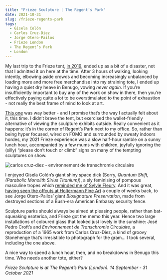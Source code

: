```yaml
---
title: "Frieze Sculpture | The Regent’s Park"
date: 2021-10-31
slug: /frieze-regents-park
tags:
  - Gisela Colón
  - Carlos Cruz-Diez
  - Jorge Otero-Pailos
  - Frieze London
  - The Regent’s Park
  - London
---
```


My last trip to the Frieze tent, [in 2019](/tejada-frieze), ended up as a bit of a disaster, not that I admitted it on here at the time. After 3 hours of walking, looking intently, elbowing aside crowds and becoming increasingly unbalanced by loading more and more free merchandise into my straining tote, I ended up having a quiet dry heave in Benugo, vowing *never again*. If you’re insufficiently important to buy any of the work on show in there, then you’re effectively paying quite a lot to be overstimulated to the point of exhaustion - not really the best frame of mind to look at art.

[This one](https://www.frieze.com/article/frieze-sculpture-returns-regents-park-2021) was way better - and I promise that’s the way I actually felt about it, this time. I didn’t brave the tent, but exercised the wallet-friendly alternative of viewing the sculpture exhibits outside. Really convenient as it happens: it’s in the corner of Regent’s Park next to my office. So, rather than being hyper focused, wired on FOMO and surrounded by sweaty indoors hordes, my 2021 Frieze experience was a slow half-hour ramble on a sunny lunch hour, accompanied by a few mums with children, joyfully ignoring the (silly) “please don’t touch or climb” signs on many of the tempting sculptures on show.

![carlos cruz-diez - environnement de transchromie circulaire](/frieze-regents-park-1.jpeg)

I enjoyed Gisela Colón’s giant shiny space dick (Sorry, *Quantum Shift, (Parabolic Monolith Sirius Titanium)*), a sly feminising of pompous masculine tropes which [reminded me of Sylvie Fleury](/oehlen-hetzler). And it was great, [having seen the offcuts at Holtermann Fine Art](/otero-pailos-holtermann) a couple of weeks back, to see Jorge Otero-Pailos’ giant *Biosignature Preservation*, made from destroyed sections of a Bush-era American Embassy security fence.

Sculpture parks should always be aimed at pleasing people, rather than bat-squeaking esoterica, and Frieze got the memo this year. Hence two large installations of coloured glass that looked just lovely in the sunshine:  José Pedro Croft’s and *Environnement de Transchromie Circulaire*, a reproduction of a 1965 work from Carlos Cruz-Diez, a kind of groovy Stonehenge that’s irresistible to photograph for the gram… I took several, including the one above.

A nice way to spend a lunch hour, then, and no breakdowns in Benugo this time. Who needs another tote, either?

*Frieze Sculpture is at The Regent’s Park (London). 14 September - 31 October 2021*
